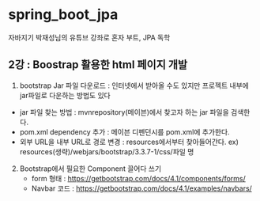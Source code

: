 # spring_boot_jpa
자바지기 박재성님의 유튜브 강좌로 혼자 부트, JPA 독학


## 2강 : Boostrap 활용한 html 페이지 개발
1) bootstrap Jar 파일 다운로드 : 인터넷에서 받아올 수도 있지만 프로젝트 내부에 jar파일로 다운하는 방법도 있다
  - jar 파일 찾는 방법 : mvnrepository(메이븐)에서 찾고자 하는 jar 파일을 검색한다.
  - pom.xml dependency 추가 : 메이븐 디펜던시를 pom.xml에 추가한다.
  - 외부 URL을 내부 URL로 경로 변경 : resources에서부터 찾아들어간다.
    ex) resources(생략)/webjars/bootstrap/3.3.7-1/css/파일 명
    
2) Bootstrap에서 필요한 Component 끌어다 쓰기
   - form 형태 : https://getbootstrap.com/docs/4.1/components/forms/
   - Navbar 코드 : https://getbootstrap.com/docs/4.1/examples/navbars/

